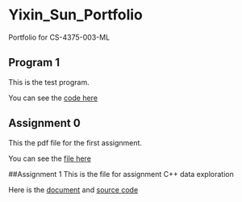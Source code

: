 # Yixin_Sun_Portfolio
 Portfolio for CS-4375-003-ML

## Program 1
 This is the test program.
 
 You can see the [code here](hello.py)

## Assignment 0
 This the pdf file for the first assignment.

 You can see the [file here](Overview_of_ML.pdf)

##Assignment 1
This is the file for assignment C++ data exploration

Here is the [document](assignment2.docx) and [source code](Source.cpp)